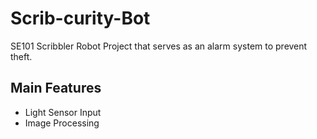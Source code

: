 Scrib-curity-Bot
================

SE101 Scribbler Robot Project that serves as an alarm system to prevent theft.


<h2>Main Features</h2>
<ul>
  <li>Light Sensor Input</li>
  <li>Image Processing</li>
</ul>

